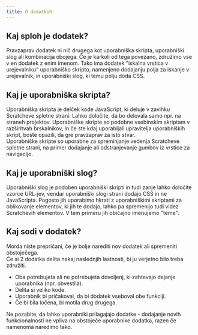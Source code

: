 ```yaml
---
title: O dodatkih
---
```


## Kaj sploh je dodatek?
Pravzaprav dodatek ni nič drugega kot uporabniška skripta, uporabniški slog ali kombinacija obojega. Če je karkoli od tega povezano, združimo vse v en dodatek z enim imenom. Tako ima dodatek "iskalna vrstica v urejevalniku" uporabniško skripto, namenjeno dodajanju polja za iskanje v urejevalnik, in uporabniški slog, ki temu polju doda CSS.

## Kaj je uporabniška skripta?
Uporabniška skripta je delček kode JavaScript, ki deluje v zavihku Scratcheve spletne strani. Lahko določite, da bo delovala samo npr. na straneh projektov. Uporabniške skripte so podobne vsebinskim skriptam v razširitvah brskalnikov, in če ste kdaj uporabljali upravitelja uporabniških skript, boste opazili, da gre pravzaprav za isto stvar.  
Uporabniške skripte so uporabne za spreminjanje vedenja Scratcheve spletne strani, na primer dodajanje ali odstranjevanje gumbov iz vrstice za navigacijo.

## Kaj je uporabniški slog?
Uporabniški slog je podoben uporabniški skripti in tudi zanje lahko določite vzorce URL-jev, vendar uporabniški slogi strani dodajo CSS in ne JavaScripta. Pogosto jih uporabimo hkrati z uporabniškimi skriptami za oblikovanje elementov, ki jih te dodajo, lahko pa spremenijo tudi videz Scratchevih elementov. V tem primeru jih običajno imenujemo "teme".

## Kaj sodi v dodatek?
Morda niste prepričani, če je bolje narediti nov dodatek ali spremeniti obstoječega.  
Če si 2 dodatka delita nekaj naslednjih lastnosti, bi ju verjetno bilo treba združiti.
- Oba potrebujeta ali ne potrebujeta dovoljenj, ki zahtevajo dejanje uporabnika (npr. obvestila).
- Delita si veliko kode.
- Uporabnik bi pričakoval, da bi dodatek vseboval obe funkciji.
- Če bi bila ločena, bi motila drug drugega.

Ne pozabite, da lahko uporabniki prilagajajo dodatke - dodajanje novih funkcionalnosti ne vpliva na obstoječe uporabnike dodatka, razen če namenoma naredimo tako.
